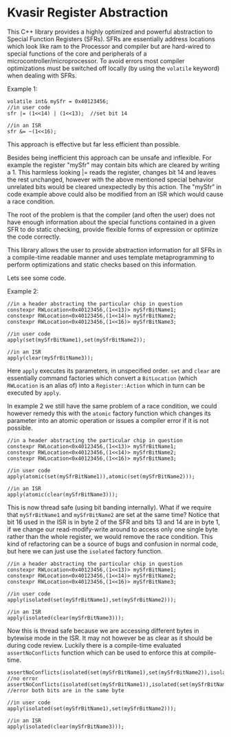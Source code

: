 # Kvasir Register Abstraction

This C++ library provides a highly optimized and powerful abstraction to Special Function Registers (SFRs). 
SFRs are essentially address locations which look like ram to the Processor and compiler but are hard-wired to 
special functions of the core and peripherals of a microcontroller/microprocessor. To avoid errors most compiler 
optimizations must be switched off locally (by using the `volatile` keyword) when dealing with SFRs. 

Example 1:

    volatile int& mySfr = 0x40123456;
    //in user code
    sfr |= (1<<14) | (1<<13);  //set bit 14
    
    //in an ISR
    sfr &= ~(1<<16);

This approach is effective but far less efficient than possible.

Besides being inefficient this approach can be unsafe and inflexible. For example the register "mySfr" may contain bits which are cleared by writing a 1. This harmless looking |= reads the register, changes bit 14 and leaves the rest unchanged, however with the above mentioned special behavior unrelated bits would be cleared unexpectedly by this action. The "mySfr" in code example above could also be modified from an ISR which would cause a race condition. 

The root of the problem is that the compiler (and often the user) does not have enough information about the special functions contained in a given SFR to do static checking, provide flexible forms of expression or optimize the code correctly. 

This library allows the user to provide abstraction information for all SFRs in a compile-time readable manner and uses template metaprogramming to perform optimizations and static checks based on this information. 

Lets see some code.

Example 2:

    //in a header abstracting the particular chip in question
    constexpr RWLocation<0x40123456,(1<<13)> mySfrBitName1;
    constexpr RWLocation<0x40123456,(1<<14)> mySfrBitName2;
    constexpr RWLocation<0x40123456,(1<<16)> mySfrBitName3;
    
    //in user code
    apply(set(mySfrBitName1),set(mySfrBitName2));
    
    //in an ISR
    apply(clear(mySfrBitName3));

Here `apply` executes its parameters, in unspecified order. `set` and `clear` are essentially command factories which convert a `BitLocation` (which `RWLocation` is an alias of) into a `Register::Action` which in turn can be executed by `apply`. 

In example 2 we still have the same problem of a race condition, we could however remedy this with the `atomic` factory function which changes its parameter into an atomic operation or issues a compiler error if it is not possible. 

    //in a header abstracting the particular chip in question
    constexpr RWLocation<0x40123456,(1<<13)> mySfrBitName1;
    constexpr RWLocation<0x40123456,(1<<14)> mySfrBitName2;
    constexpr RWLocation<0x40123456,(1<<16)> mySfrBitName3;
    
    //in user code
    apply(atomic(set(mySfrBitName1)),atomic(set(mySfrBitName2)));
    
    //in an ISR
    apply(atomic(clear(mySfrBitName3)));

This is now thread safe (using bit banding internally). What if we require that `mySfrBitName1` and `mySfrBitName2` are set at the same time? Notice that bit 16 used in the ISR is in byte 2 of the SFR and bits 13 and 14 are in byte 1, if we change our read-modify-write around to access only one single byte rather than the whole register, we would remove the race condition. This kind of refactoring can be a source of bugs and confusion in normal code, but here we can just use the `isolated` factory function. 

    //in a header abstracting the particular chip in question
    constexpr RWLocation<0x40123456,(1<<13)> mySfrBitName1;
    constexpr RWLocation<0x40123456,(1<<14)> mySfrBitName2;
    constexpr RWLocation<0x40123456,(1<<16)> mySfrBitName3;
    
    //in user code
    apply(isolated(set(mySfrBitName1),set(mySfrBitName2)));
    
    //in an ISR
    apply(isolated(clear(mySfrBitName3)));

Now this is thread safe because we are accessing different bytes in bytewise mode in the ISR. It may not however be as clear as it should be during code review. Luckily there is a compile-time evaluated `assertNoConflicts` function which can be used to enforce this at compile-time. 

    assertNoConflicts(isolated(set(mySfrBitName1),set(mySfrBitName2)),isolated(clear(mySfrBitName3))); //no error
    assertNoConflicts(isolated(set(mySfrBitName1)),isolated(set(mySfrBitName2))); //error both bits are in the same byte
    
    //in user code
    apply(isolated(set(mySfrBitName1),set(mySfrBitName2)));
    
    //in an ISR
    apply(isolated(clear(mySfrBitName3)));
